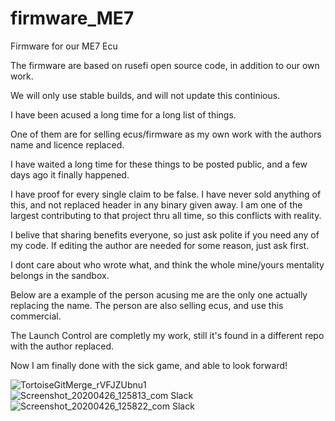 # firmware_ME7

Firmware for our ME7 Ecu

The firmware are based on rusefi open source code, in addition to our own work.

We will only use stable builds, and will not update this continious.


I have been acused a long time for a long list of things.

One of them are for selling ecus/firmware as my own work with the authors name and licence replaced.

I have waited a long time for these things to be posted public, and a few days ago it finally happened.

I have proof for every single claim to be false.
I have never sold anything of this, and not replaced header in any binary given away.
I am one of the largest contributing to that project thru all time,
so this conflicts with reality.

I belive that sharing benefits everyone, so just ask polite if you need any of my code.
If editing the author are needed for some reason, just ask first.


I dont care about who wrote what, and think the whole mine/yours mentality belongs in the sandbox.

Below are a example of the person acusing me are the only one actually replacing the name.
The person are also selling ecus, and use this commercial.

The Launch Control are completly my work, still it's found in a different repo with the author replaced.


Now I am finally done with the sick game, and able to look forward!

![TortoiseGitMerge_rVFJZUbnu1](https://user-images.githubusercontent.com/9406140/80541306-37fd9500-89ab-11ea-9a8e-2a4e9e1cecc9.png)
![Screenshot_20200426_125813_com Slack](https://user-images.githubusercontent.com/9406140/80541179-fcfb6180-89aa-11ea-87af-1825f6ddcde5.jpg)
![Screenshot_20200426_125822_com Slack](https://user-images.githubusercontent.com/9406140/80541187-008ee880-89ab-11ea-9cb9-c6f61898f35e.jpg)







